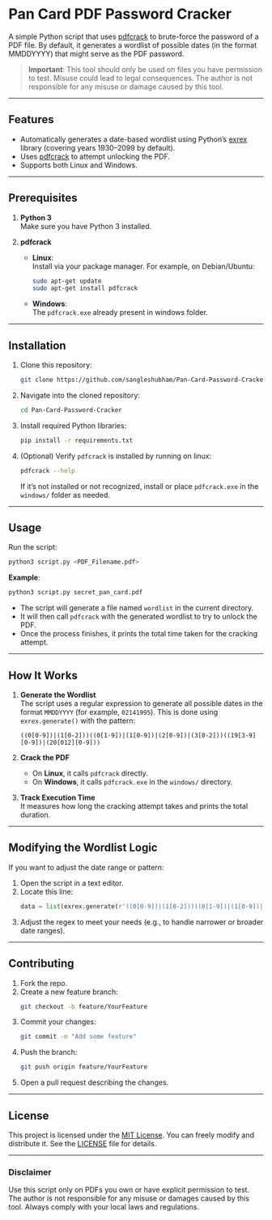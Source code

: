 
# Pan Card PDF Password Cracker

A simple Python script that uses [pdfcrack](https://pdfcrack.sourceforge.net/) to brute-force the password of a PDF file. By default, it generates a wordlist of possible dates (in the format MMDDYYYY) that might serve as the PDF password.

> **Important**: This tool should only be used on files you have permission to test. Misuse could lead to legal consequences. The author is not responsible for any misuse or damage caused by this tool.

---

## Features

- Automatically generates a date-based wordlist using Python’s [exrex](https://pypi.org/project/exrex/) library (covering years 1930–2099 by default).
- Uses [pdfcrack](https://pdfcrack.sourceforge.net/) to attempt unlocking the PDF.
- Supports both Linux and Windows.

---

## Prerequisites

1. **Python 3**  
   Make sure you have Python 3 installed.

2. **pdfcrack**  
   - **Linux**:  
     Install via your package manager. For example, on Debian/Ubuntu:
     ```bash
     sudo apt-get update
     sudo apt-get install pdfcrack
     ```
   - **Windows**:  
     The `pdfcrack.exe` already present in windows folder.
---

## Installation

1. Clone this repository:
   ```bash
   git clone https://github.com/sangleshubham/Pan-Card-Password-Cracker.git
   ```
2. Navigate into the cloned repository:
   ```bash
   cd Pan-Card-Password-Cracker
   ```
3. Install required Python libraries:
   ```bash
   pip install -r requirements.txt
   ```

4. (Optional) Verify `pdfcrack` is installed by running on linux:
   ```bash
   pdfcrack --help
   ```
   If it’s not installed or not recognized, install or place `pdfcrack.exe` in the `windows/` folder as needed.

---

## Usage

Run the script:
   ```bash
   python3 script.py <PDF_Filename.pdf>
   ```

**Example**:
```bash
python3 script.py secret_pan_card.pdf
```

- The script will generate a file named `wordlist` in the current directory.
- It will then call `pdfcrack` with the generated wordlist to try to unlock the PDF.
- Once the process finishes, it prints the total time taken for the cracking attempt.

---

## How It Works

1. **Generate the Wordlist**  
   The script uses a regular expression to generate all possible dates in the format `MMDDYYYY` (for example, `02141995`). This is done using `exrex.generate()` with the pattern:
   ```
   ((0[0-9])|(1[0-2]))((0[1-9])|(1[0-9])|(2[0-9])|(3[0-2]))((19[3-9][0-9])|(20[012][0-9]))
   ```

2. **Crack the PDF**  
   - On **Linux**, it calls `pdfcrack` directly.  
   - On **Windows**, it calls `pdfcrack.exe` in the `windows/` directory.

3. **Track Execution Time**  
   It measures how long the cracking attempt takes and prints the total duration.

---

## Modifying the Wordlist Logic

If you want to adjust the date range or pattern:

1. Open the script in a text editor.
2. Locate this line:
   ```python
   data = list(exrex.generate(r'((0[0-9])|(1[0-2]))((0[1-9])|(1[0-9])|(2[0-9])|(3[0-2]))((19[3-9][0-9])|(20[012][0-9]))'))
   ```
3. Adjust the regex to meet your needs (e.g., to handle narrower or broader date ranges).

---

## Contributing

1. Fork the repo.
2. Create a new feature branch:
   ```bash
   git checkout -b feature/YourFeature
   ```
3. Commit your changes:
   ```bash
   git commit -m "Add some feature"
   ```
4. Push the branch:
   ```bash
   git push origin feature/YourFeature
   ```
5. Open a pull request describing the changes.

---

## License

This project is licensed under the [MIT License](LICENSE). You can freely modify and distribute it. See the [LICENSE](LICENSE) file for details.

---

### Disclaimer

Use this script only on PDFs you own or have explicit permission to test. The author is not responsible for any misuse or damages caused by this tool. Always comply with your local laws and regulations.
